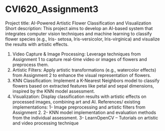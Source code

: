 # CVI620_Assignment3


Project title: AI-Powered Artistic Flower Classification and Visualization
Short description: This project aims to develop an AI-based system that integrates 
computer vision techniques and machine learning to classify flower species (e.g., Iris-
setosa, Iris-versicolor, Iris-virginica) and visualize the results with artistic effects.
1. Video Capture & Image Processing: Leverage techniques from Assignment 1 to
capture real-time video or images of flowers and preprocess them.
2. Artistic Filters: Apply artistic transformations (e.g., watercolor effects) from 
Assignment 2 to enhance the visual representation of flowers.
3. KNN Classification: Implement a K-Nearest Neighbors model to classify 
flowers based on extracted features like petal and sepal dimensions, inspired 
by the KNN model assessment.
4. Visualization: Display classification results with artistic effects on processed 
images, combining art and AI.
References/ existing implementations:
1- Image preprocessing and artistic filters from Assignment 2.
2- KNN model implementation and evaluation methods from the individual 
assessment.
3- LearnOpenCV – Tutorials on artistic and video processing technique
